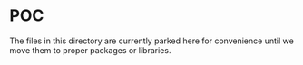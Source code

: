POC
===

The files in this directory are currently parked here for convenience
until we move them to proper packages or libraries.
